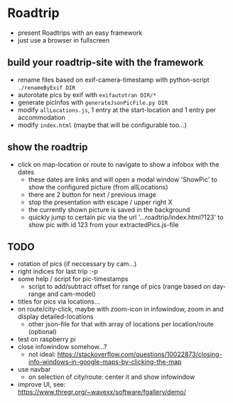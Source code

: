 # Roadtrip
- present Roadtrips with an easy framework
- just use a browser in fullscreen


## build your roadtrip-site with the framework
- rename files based on exif-camera-timestamp with python-script `./renameByExif DIR`
- autorotate pics by exif with `exifautotran DIR/*`
- generate picInfos with `generateJsonPicFile.py DIR`
- modify `allLocations.js`, 1 entry at the start-location and 1 entry per accommodation
- modify `index.html` (maybe that will be configurable too...)

## show the roadtrip
- click on map-location or route to navigate to show a infobox with the dates
	- these dates are links and will open a modal window 'ShowPic' to show the configured picture (from allLocations)
	- there are 2 button for next / previous image
	- stop the presentation with escape / upper right X
	- the currently shown picture is saved in the background
	- quickly jump to certain pic via the url '...roadtrip/index.html?123' to show pic with id 123 from your extractedPics.js-file

## TODO
- rotation of pics (if neccessary by cam...)
- right indices for last trip :-p
- some help / script for pic-timestamps
	- script to add/subtract offset for range of pics (range based on day-range and cam-model)
- titles for pics via locations...
- on route/city-click, maybe with zoom-icon in infowindow, zoom in and display detailed-locations
	- other json-file for that with array of locations per location/route (optional)
- test on raspberry pi
- close infowindow somehow...? 
	- not ideal: https://stackoverflow.com/questions/10022873/closing-info-windows-in-google-maps-by-clicking-the-map
- use navbar
	- on selection of city/route: center it and show infowindow
- improve UI, see: https://www.thregr.org/~wavexx/software/fgallery/demo/
